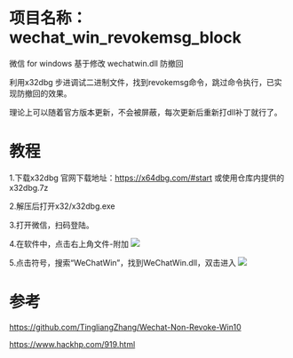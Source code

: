 # 项目名称： wechat_win_revokemsg_block
微信 for windows 基于修改 wechatwin.dll 防撤回

利用x32dbg 步进调试二进制文件，找到revokemsg命令，跳过命令执行，已实现防撤回的效果。

理论上可以随着官方版本更新，不会被屏蔽，每次更新后重新打dll补丁就行了。

# 教程

1.下载x32dbg 官网下载地址：https://x64dbg.com/#start 或使用仓库内提供的x32dbg.7z

2.解压后打开x32/x32dbg.exe

3.打开微信，扫码登陆。

4.在软件中，点击右上角文件-附加
[![](https://static.hackhp.com/content/uploadfile/201904/68a51555558069.gif)](https://static.hackhp.com/content/uploadfile/201904/68a51555558069.gif)

5.点击符号，搜索“WeChatWin”，找到WeChatWin.dll，双击进入
[![](https://static.hackhp.com/content/uploadfile/201904/489f1555558073.gif)](https://static.hackhp.com/content/uploadfile/201904/489f1555558073.gif)

# 参考 

https://github.com/TingliangZhang/Wechat-Non-Revoke-Win10

https://www.hackhp.com/919.html
